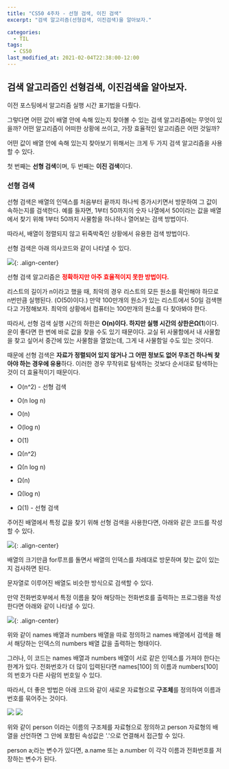 ```yaml
---
title: "CS50 4주차 - 선형 검색, 이진 검색"
excerpt: "검색 알고리즘(선형검색, 이진검색)을 알아보자."

categories:
  - TIL
tags:
  - CS50
last_modified_at: 2021-02-04T22:38:00-12:00
---
```


## 검색 알고리즘인 선형검색, 이진검색을 알아보자.


이전 포스팅에서 알고리즘 실행 시간 표기법을 다뤘다.

그렇다면 어떤 값이 배열 안에 속해 있는지 찾아볼 수 있는 검색 알고리즘에는 무엇이 있을까?
어떤 알고리즘이 어떠한 상황에 쓰이고, 가장 효율적인 알고리즘은 어떤 것일까?

어떤 값이 배열 안에 속해 있는지 찾아보기 위해서는 크게 두 가지 검색 알고리즘을 사용할 수 있다. 

첫 번째는 **선형 검색**이며, 두 번째는 **이진 검색**이다.


### 선형 검색


선형 검색은 배열의 인덱스를 처음부터 끝까지 하나씩 증가시키면서 방문하여 그 값이 속하는지를 검색한다. 예를 들자면, 1부터 50까지의 숫자 나열에서 50이라는 값을 배열에서 찾기 위해 1부터 50까지 사물함을 하나하나 열어보는 검색 방법이다.

따라서, 배열이  정렬되지 않고 뒤죽박죽인 상황에서 유용한 검색 방법이다.

선형 검색은 아래 의사코드와 같이 나타낼 수 있다.


![](https://imageshack.com/i/pmpSm99pj){: .align-center} 


선형 검색 알고리즘은 <span style="color:red">__정확하지만 아주 효율적이지 못한 방법이다.__</span> 

리스트의 길이가 n이라고 했을 때, 최악의 경우 리스트의 모든 원소를 확인해야 하므로 n번만큼 실행된다. (O(50)이다.) 만약 100만개의 원소가 있는 리스트에서 50일 검색핸다고 가정해보자. 최악의 상황에서 컴퓨터는 100만개의 원소를 다 찾아봐야 한다.

따라서, 선형 검색 실행 시간의 하한은 **O(n)**이다. 하지만 실행 시간의 상한은**Ω(1**)이다. 운이 좋다면 한 번에 바로 값을 찾을 수도 있기 때문이다. 교실 뒤 사물함에서 내 사물함을 찾고 싶어서 중간에 있는 사물함을 열었는데, 그게 내 사물함일 수도 있는 것이다. 

때문에 선형 검색은 **자료가 정렬되어 있지 않거나 그 어떤 정보도 없어 무조건 하나씩 찾아야 하는 경우에 유용**하다. 이러한 경우 무작위로 탐색하는 것보다 순서대로 탐색하는 것이 더 효율적이기 때문이다. 


+ O(n^2) - 선형 검색
+ O(n log n)
+ O(n)
+ O(log n)
+ O(1)

+ Ω(n^2)
+ Ω(n log n)
+ Ω(n)
+ Ω(log n)
+ Ω(1) - 선형 검색



주어진 배열에서 특정 값을 찾기 위해 선형 검색을 사용한다면, 아래와 같은 코드를 작성할 수 있다.


![](https://imageshack.com/i/pnqfDBAAj){: .align-center}


배열의 크기만큼 for루프를 돌면서 배열의 인덱스를 차례대로 방문하며 찾는 값이 있는지 검사하면 된다.

문자열로 이루어진 배열도 비슷한 방식으로 검색할 수 있다.

만약 전화번호부에서 특정 이름을 찾아 해당하는 전화번호를 출력하는 프로그램을 작성한다면 아래와 같이 나타낼 수 있다. 


![](https://imageshack.com/i/pmyNCDZVj){: .align-center}


위와 같이 names 배열과 numbers 배열을 따로 정의하고 names 배열에서 검색을 해서 해당하는 인덱스의 numbers 배열 값을 출력하는 형태이다.

그러나, 이 코드는 names 배열과 numbers 배열이 서로 같은 인덱스를 가져야 한다는 한계가 있다. 전화번호가 더 많이 입력된다면 names[100] 의 이름과 numbers[100] 의 번호가 다른 사람의 번호일 수 있다. 

따라서, 더 좋은 방법은 아래 코드와 같이 새로운 자료형으로 **구조체**를 정의하여 이름과 번호를 묶어주는 것이다.


![](https://imageshack.com/i/poBsJt8Vj) ![](https://imageshack.com/i/pmUSvpVdj)


위와 같이 person 이라는 이름의 구조체를 자료형으로 정의하고 person 자료형의 배열을 선언하면 그 안에 포함된 속성값은 '.'으로 연결해서 접근할 수 있다.

person a;라는 변수가 있다면, a.name 또는 a.number 이 각각 이름과 전화번호를 저장하는 변수가 된다.





